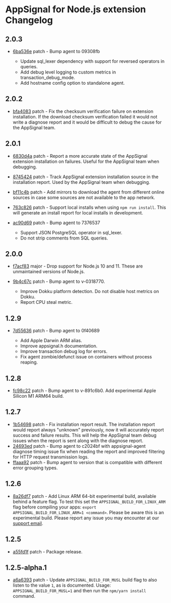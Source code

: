 # AppSignal for Node.js extension Changelog

## 2.0.3

- [6ba536e](https://github.com/appsignal/appsignal-nodejs/commit/6ba536ec60d972d16969be21d46864fef843d112) patch - Bump agent to 09308fb
  
  - Update sql_lexer dependency with support for reversed operators in queries.
  - Add debug level logging to custom metrics in transaction_debug_mode.
  - Add hostname config option to standalone agent.

## 2.0.2

- [bfa4083](https://github.com/appsignal/appsignal-nodejs/commit/bfa40837d6bf3ff0558dd01f3e4705bcfd304340) patch - Fix the checksum verification failure on extension installation. If the download checksum verification failed it would not write a diagnose report and it would be difficult to debug the cause for the AppSignal team.

## 2.0.1

- [6830d4a](https://github.com/appsignal/appsignal-nodejs/commit/6830d4a6ab10ac533e9ce2556d09ce887e9f9dd1) patch - Report a more accurate state of the AppSignal extension installation on failures. Useful for the AppSignal team when debugging.
- [8745424](https://github.com/appsignal/appsignal-nodejs/commit/874542478cbf45e11ea6cc8042cfe3abfec5c014) patch - Track AppSignal extension installation source in the installation report. Used by the AppSignal team when debugging.
- [bf11c4b](https://github.com/appsignal/appsignal-nodejs/commit/bf11c4b801b0dd23537d479c84876b7ce53456c9) patch - Add mirrors to download the agent from different online sources in case some sources are not available to the app network.
- [763c826](https://github.com/appsignal/appsignal-nodejs/commit/763c826c067ba4933d3eb645a77b3dfeb4a5e28a) patch - Support local installs when using `npm run install`. This will generate an install report for local installs in development.
- [ac90d69](https://github.com/appsignal/appsignal-nodejs/commit/ac90d697d40e6dd8eafe7ef1ea9d512fd3cdd7c0) patch - Bump agent to 7376537
  
  - Support JSON PostgreSQL operator in sql_lexer.
  - Do not strip comments from SQL queries.

## 2.0.0

- [f7acf83](https://github.com/appsignal/appsignal-nodejs/commit/f7acf8396d10af361fb1fd515942a8eae319af33) major - Drop support for Node.js 10 and 11. These are unmaintained versions of Node.js.
- [9b4c67c](https://github.com/appsignal/appsignal-nodejs/commit/9b4c67c7c95060c064396611bdd81f339b999d7b) patch - Bump agent to v-0318770.
  
  - Improve Dokku platform detection. Do not disable host metrics on
    Dokku.
  - Report CPU steal metric.

## 1.2.9

- [7d55636](https://github.com/appsignal/appsignal-nodejs/commit/7d55636f74d5280317df7719ddd3933bbebb5e6e) patch - Bump agent to 0f40689
  
  - Add Apple Darwin ARM alias.
  - Improve appsignal.h documentation.
  - Improve transaction debug log for errors.
  - Fix agent zombie/defunct issue on containers without process reaping.

## 1.2.8

- [fc98c22](https://github.com/appsignal/appsignal-nodejs/commit/fc98c22ded10b836ed527fbd57bf3046107e0578) patch - Bump agent to v-891c6b0. Add experimental Apple Silicon M1 ARM64 build.

## 1.2.7

- [1b54698](https://github.com/appsignal/appsignal-nodejs/commit/1b54698178414559878ea1bba51408eac03600e3) patch - Fix installation report result. The installation report would report always "unknown" previously, now it will accurately report success and failure results. This will help the AppSignal team debug issues when the report is sent along with the diagnose report.
- [24693ed](https://github.com/appsignal/appsignal-nodejs/commit/24693ed75a2a6a4895764386c9af9de3a1189290) patch - Bump agent to c2024bf with appsignal-agent diagnose timing issue fix when reading the report and improved filtering for HTTP request transmission logs.
- [ffaaa92](https://github.com/appsignal/appsignal-nodejs/commit/ffaaa9259af0e7881aca505f7e70cf1a14d00b12) patch - Bump agent to version that is compatible with different error grouping types.

## 1.2.6

- [8a26df7](https://github.com/appsignal/appsignal-nodejs/commit/8a26df7974dbb2751acf561890118e4fb6d1812e) patch - Add Linux ARM 64-bit experimental build, available behind a feature flag. To test this set the `APPSIGNAL_BUILD_FOR_LINUX_ARM` flag before compiling your apps: `export APPSIGNAL_BUILD_FOR_LINUX_ARM=1 <command>`. Please be aware this is an experimental build. Please report any issue you may encounter at our [support email](mailto:support@appsignal.com).

## 1.2.5

- [a55fd1f](https://github.com/appsignal/appsignal-nodejs/commit/a55fd1f0d7aedc1d06024031db80ee4543b332bf) patch - Package release.

## 1.2.5-alpha.1

- [a6a6393](https://github.com/appsignal/appsignal-nodejs/commit/a6a6393ca3d6e2d6cfb82e46615d78c47a7c6fde) patch - Update `APPSIGNAL_BUILD_FOR_MUSL` build flag to also listen to the value `1`,
  as is documented. Usage: `APPSIGNAL_BUILD_FOR_MUSL=1` and then run the
  `npm/yarn install` command.
